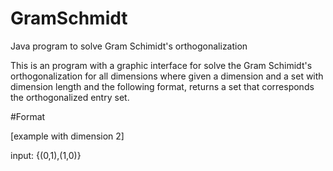 # GramSchmidt
Java program to solve Gram Schimidt's orthogonalization 

This is an program with a graphic interface for solve the Gram Schimidt's orthogonalization for all dimensions where given a dimension and a set with dimension length and the following format, returns a set that corresponds the orthogonalized entry set.

#Format

[example with dimension 2]

input: {(0,1),(1,0)} 
